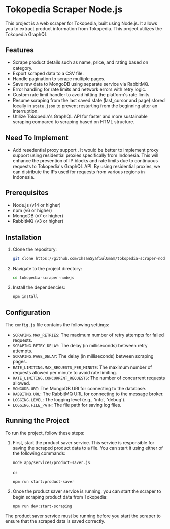 # Tokopedia Scraper Node.js

This project is a web scraper for Tokopedia, built using Node.js. It allows you to extract product information from Tokopedia. This project utilizes the Tokopedia GraphQL 

## Features

- Scrape product details such as name, price, and rating based on category.
- Export scraped data to a CSV file.
- Handle pagination to scrape multiple pages.
- Save raw data to MongoDB using separate service via RabbitMQ.
- Error handling for rate limits and network errors with retry logic.
- Custom rate limit handler to avoid hitting the platform's rate limits.
- Resume scraping from the last saved state (last_cursor and page) stored locally in `state.json` to prevent restarting from the beginning after an interruption.
- Utilize Tokopedia's GraphQL API for faster and more sustainable scraping compared to scraping based on HTML structure.

## Need To Implement
- Add resedential proxy support
. It would be better to implement proxy support using residential proxies specifically from Indonesia. This will enhance the prevention of IP blocks and rate limits due to continuous requests to Tokopedia's GraphQL API. By using residential proxies, we can distribute the IPs used for requests from various regions in Indonesia.

## Prerequisites

- Node.js (v14 or higher)
- npm (v6 or higher)
- MongoDB (v7 or higher)
- RabbitMQ (v3 or higher)

## Installation

1. Clone the repository:
    ```bash
    git clone https://github.com/IhsanSyafiulUmam/tokopedia-scraper-nodejs.git
    ```
2. Navigate to the project directory:
    ```bash
    cd tokopedia-scraper-nodejs
    ```
3. Install the dependencies:
    ```bash
    npm install
    ```

## Configuration

The `config.js` file contains the following settings:

- `SCRAPING.MAX_RETRIES`: The maximum number of retry attempts for failed requests.
- `SCRAPING.RETRY_DELAY`: The delay (in milliseconds) between retry attempts.
- `SCRAPING.PAGE_DELAY`: The delay (in milliseconds) between scraping pages.
- `RATE_LIMITING.MAX_REQUESTS_PER_MINUTE`: The maximum number of requests allowed per minute to avoid rate limiting.
- `RATE_LIMITING.CONCURRENT_REQUESTS`: The number of concurrent requests allowed.
- `MONGODB.URI`: The MongoDB URI for connecting to the database.
- `RABBITMQ.URL`: The RabbitMQ URL for connecting to the message broker.
- `LOGGING.LEVEL`: The logging level (e.g., 'info', 'debug').
- `LOGGING.FILE_PATH`: The file path for saving log files.

## Running the Project

To run the project, follow these steps:

1. First, start the product saver service. This service is responsible for saving the scraped product data to a file. You can start it using either of the following commands:
    ```bash
    node app/services/product-saver.js
    ```
    or
    ```bash
    npm run start:product-saver
    ```
2. Once the product saver service is running, you can start the scraper to begin scraping product data from Tokopedia:
    ```bash
    npm run dev:start-scraping
    ```

The product saver service must be running before you start the scraper to ensure that the scraped data is saved correctly.

